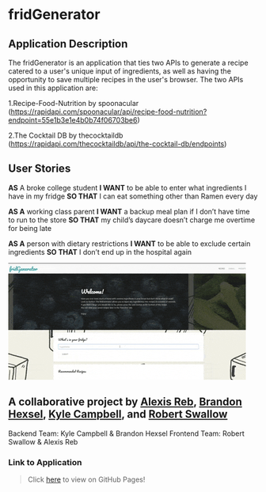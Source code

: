 # fridGenerator



## Application Description
The fridGenerator is an application that ties two APIs to generate a recipe catered to a user's unique input of ingredients, as well as having the opportunity to save multiple recipes in the user's browser. The two APIs used in this application are:


1.Recipe-Food-Nutrition by spoonacular 
(https://rapidapi.com/spoonacular/api/recipe-food-nutrition?endpoint=55e1b3e1e4b0b74f06703be6)



2.The Cocktail DB by thecocktaildb
(https://rapidapi.com/thecocktaildb/api/the-cocktail-db/endpoints)



## User Stories


**AS** A broke college student
**I WANT** to be able to enter what ingredients I have in my fridge
**SO THAT** I can eat something other than Ramen every day

**AS A** working class parent
**I WANT** a backup meal plan if I don’t have time to run to the store
**SO THAT** my child’s daycare doesn’t charge me overtime for being late

**AS A** person with dietary restrictions
**I WANT** to be able to exclude certain ingredients
**SO THAT** I don’t end up in the hospital again


![](gif.gif)


## A collaborative project by [Alexis Reb](https://github.com/lexyrebster), [Brandon Hexsel](https://github.com/b-hexsoul), [Kyle Campbell](https://github.com/campbell-jk), and [Robert Swallow](https://github.com/rjswallow)


Backend Team: Kyle Campbell & Brandon Hexsel
Frontend Team: Robert Swallow & Alexis Reb


### Link to Application
> Click [here](https://b-hexsoul.github.io/fridGenerator/) to view on GitHub Pages!

